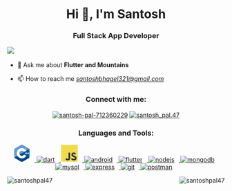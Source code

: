 <h1 align="center">Hi 👋, I'm Santosh</h1>
<h3 align="center">Full Stack App Developer</h3>

<a href="https://visitcount.itsvg.in">
  <img src="https://visitcount.itsvg.in/api?id=Santoshpal47&label=Profile%20Views&color=12&icon=0&pretty=false" />
</a>

- 💬 Ask me about **Flutter and Mountains**

- 📫 How to reach me *santoshbhagel321@gmail.com*

<h3 align="center">Connect with me:</h3>
<p align="center">
<a href="https://linkedin.com/in/santosh-pal-712360229" target="blank"><img align="center" src="https://raw.githubusercontent.com/rahuldkjain/github-profile-readme-generator/master/src/images/icons/Social/linked-in-alt.svg" alt="santosh-pal-712360229" height="30" width="40" /></a>
<a href="https://instagram.com/santosh_pal.47" target="blank"><img align="center" src="https://raw.githubusercontent.com/rahuldkjain/github-profile-readme-generator/master/src/images/icons/Social/instagram.svg" alt="santosh_pal.47" height="30" width="40" /></a>

</p>


<h3 align="center">Languages and Tools:</h3>
<p align="center">
  <a href="https://www.w3schools.com/cpp/" target="_blank" rel="noreferrer">
    <img src="https://raw.githubusercontent.com/devicons/devicon/master/icons/cplusplus/cplusplus-original.svg" alt="cplusplus" width="40" height="40" style="margin-right: 10px;"/>
  </a> 
  <a href="https://dart.dev" target="_blank" rel="noreferrer">
    <img src="https://www.vectorlogo.zone/logos/dartlang/dartlang-icon.svg" alt="dart" width="40" height="40" style="margin-right: 10px;"/>
  </a> 
  <a href="https://developer.mozilla.org/en-US/docs/Web/JavaScript" target="_blank" rel="noreferrer">
    <img src="https://raw.githubusercontent.com/devicons/devicon/master/icons/javascript/javascript-original.svg" alt="javascript" width="40" height="40" style="margin-right: 10px;"/>
  </a> 
  <a href="https://developer.android.com" target="_blank" rel="noreferrer">
    <img src="https://uxwing.com/wp-content/themes/uxwing/download/brands-and-social-media/android-studio-icon.png" alt="android" width="40" height="40" style="margin-right: 10px;"/>
  </a>
  <a href="https://flutter.dev" target="_blank" rel="noreferrer">
    <img src="https://www.vectorlogo.zone/logos/flutterio/flutterio-icon.svg" alt="flutter" width="40" height="40" style="margin-right: 10px;"/>
  </a>
  <a href="https://nodejs.org" target="_blank" rel="noreferrer">
    <img src="https://firebasestorage.googleapis.com/v0/b/buyon-6d24f.appspot.com/o/icons8-node-js.svg?alt=media&token=6a1b16a3-264f-4d2b-8ed1-c28a2031a011" alt="nodejs" width="40" height="40" style="margin-right: 10px;"/>
  </a>
  <a href="https://www.mongodb.com/" target="_blank" rel="noreferrer">
    <img src="https://firebasestorage.googleapis.com/v0/b/buyon-6d24f.appspot.com/o/icons8-mongo-db-96.png?alt=media&token=75d8954b-90e8-425b-829d-1f83cf35152c" alt="mongodb" width="40" height="40" style="margin-right: 10px;"/>
  </a>
  <a href="https://www.mysql.com/" target="_blank" rel="noreferrer">
    <img src="https://firebasestorage.googleapis.com/v0/b/buyon-6d24f.appspot.com/o/icons8-mysql.svg?alt=media&token=8a4db76a-9309-4437-8fdf-bc427e235d18" alt="mysql" width="40" height="40" style="margin-right: 10px;"/>
  </a>
   <a href="https://expressjs.com" target="_blank" rel="noreferrer">
    <img src="https://firebasestorage.googleapis.com/v0/b/buyon-6d24f.appspot.com/o/icons8-express-js.svg?alt=media&token=400be470-2403-4575-a1cf-a95103a39e48" alt="express" width="40" height="40" style="margin-right: 10px;"/>
  </a>
  <a href="https://git-scm.com/" target="_blank" rel="noreferrer">
    <img src="https://www.vectorlogo.zone/logos/git-scm/git-scm-icon.svg" alt="git" width="40" height="40" style="margin-right: 10px;"/>
  </a>
  <a href="https://postman.com" target="_blank" rel="noreferrer">
    <img src="https://www.vectorlogo.zone/logos/getpostman/getpostman-icon.svg" alt="postman" width="40" height="40" style="margin-right: 10px;"/>
  </a>
</p>

<p><img align="left" src="https://github-readme-stats.vercel.app/api/top-langs?username=santoshpal47&show_icons=true&locale=en&layout=compact" alt="santoshpal47" /></p>

<p>&nbsp;<img align="right" src="https://github-readme-stats.vercel.app/api?username=santoshpal47&show_icons=true&locale=en" alt="santoshpal47" /></p>
